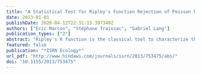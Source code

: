 ```yaml
---
title: "A Statistical Test for Ripley's Function Rejection of Poisson Null Hypothesis"
date: 2013-01-01
publishDate: 2020-04-12T22:31:15.397349Z
authors: ["Eric Marcon", "Stéphane Traissac", "Gabriel Lang"]
publication_types: ["2"]
abstract: "Ripley's K function is the classical tool to characterize the spatial structure of point patterns. It is widely used in vegetation studies. Testing its values against a null hypothesis usually relies on Monte-Carlo simulations since little is known about its distribution. We introduce a statistical test against complete spatial randomness (CSR). The test returns the p-value to reject the null hypothesis of independence between point locations. It is more rigorous and faster than classical Monte-Carlo simulations. We show how to apply it to a tropical forest plot. The necessary R code is provided."
featured: false
publication: "*ISRN Ecology*"
url_pdf: "http://www.hindawi.com/journals/isrn/2013/753475/abs/"
doi: "10.1155/2013/753475"
---
```



